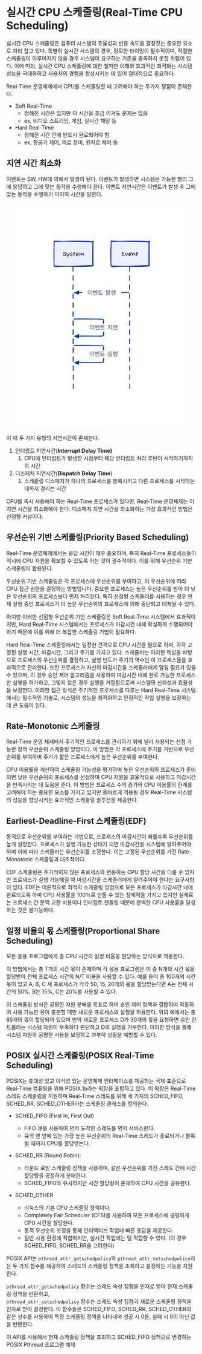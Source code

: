 # 실시간 CPU 스케줄링(Real-Time CPU Scheduling)

실시간 CPU 스케줄링은 컴퓨터 시스템의 효율성과 반응 속도를 결정짓는 중요한 요소로 자리 잡고 있다. 특별히 실시간 시스템의 경우, 정확한 타이밍이 필수적이며, 적절한 스케줄링이 이루어지지 않을 경우 시스템이 요구하는 기준을 충족하지 못할 위험이 있다. 이에 따라, 실시간 CPU 스케줄링에 대한 철저한 이해와 효과적인 최적화는 시스템 성능을 극대화하고 사용자의 경험을 향상시키는 데 있어 절대적으로 중요하다.

Real-Time 운영체제에서 CPU를 스케줄링할 때 고려해야 하는 두가지 쟁점이 존재한다.

- Soft Real-Time
    - 정해진 시간은 있지만 이 시간을 조금 어겨도 문제는 없음
    - ex, 비디오 스트리밍, 게임, 실시간 채팅 등
- Hard Real-Time
    - 정해진 시간 안에 반드시 완료되어야 함
    - ex, 항공기 제어, 의료 장비, 원자로 제어 등

## 지연 시간 최소화

이벤트는 SW, HW에 의해서 발생이 된다. 이벤트가 발생하면 시스템은 가능한 빨리 그에 응답하고 그에 맞는 동작을 수행해야 한다. 이벤트 지연시간은 이벤트가 발생 후 그에 맞는 동작을 수행하기 까지의 시간을 말한다.

<center>
    <img src="img/real-time.png"/>
</center>

이 때 두 가지 유형의 지연시간이 존재한다.

1. 인터럽트 지연시간(**Interrupt Delay Time)**
    1. CPU에 인터럽트가 발생한 시점부터 해당 인터럽트 처리 루틴이 시작하기까지의 시간
2. 디스패치 지연시간(**Dispatch Delay Time**)
    1. 스케줄링 디스패처가 하나의 프로세스를 블록시키고 다른 프로세스를 시작하는 데까지 걸리는 시간

CPU를 즉시 사용해야 하는 Real-Time 프로세스가 있다면, Real-Time 운영체제는 이 지연 시간을 최소화해야 한다. 디스패치 지연 시간을 최소화하는 가장 효과적인 방법은 선점형 커널이다.

## 우선순위 기반 스케줄링(Priority Based Scheduling)

Real-Time 운영체제에서는 응답 시간이 매우 중요하며, 특히 Real-Time 프로세스들이 적시에 CPU 자원을 확보할 수 있도록 하는 것이 필수적이다. 이를 위해 우선순위 기반 스케줄링이 활용된다.

우선순위 기반 스케줄링은 각 프로세스에 우선순위를 부여하고, 이 우선순위에 따라 CPU 접근 권한을 결정하는 방법입니다. 중요한 프로세스는 높은 우선순위를 받아 더 낮은 우선순위의 프로세스보다 먼저 처리된다. 특히 선점형 스케줄러를 사용하는 경우 현재 실행 중인 프로세스가 더 높은 우선순위의 프로세스에 의해 중단되고 대체될 수 있다.

하지만 이러한 선점형 우선순위 기반 스케줄링은 Soft Real-Time 시스템에서 효과적이지만, Hard Real-Time 시스템에서는 프로세스가 마감시간 내에 확실하게 수행되어야 하기 때문에 이를 위해 더 복잡한 스케줄링 기법이 필요하다.

Hard Real-Time 스케줄링에서는 일정한 간격으로 CPU 시간을 필요로 하며, 각각 고정된 실행 시간, 마감시간, 그리고 주기를 가지고 있다. 스케줄러는 이러한 특성을 바탕으로 프로세스의 우선순위를 결정하고, 실행 빈도가 주기의 역수인 이 프로세스들을 효과적으로 관리한다. 
또한 프로세스가 자신의 마감시간을 스케줄러에게 알릴 필요가 있을 수 있으며, 이 경우 승인 제어 알고리즘을 사용하여 마감시간 내에 완료 가능한 프로세스만 실행을 허가하고, 그렇지 않은 경우 실행을 거절함으로써 시스템의 신뢰성과 효율성을 보장한다. 이러한 접근 방식은 주기적인 프로세스를 다루는 Hard Real-Time 시스템에서는 필수적인 기술로, 시스템의 성능을 최적화하고 안정적인 작업 실행을 보장하는 데 큰 도움이 된다.

## Rate-Monotonic 스케줄링

Real-Time 운영 체제에서 주기적인 프로세스를 관리하기 위해 널리 사용되는 선점 가능한 정적 우선순위 스케줄링 방법이다. 이 방법은 각 프로세스에 주기를 기반으로 우선순위를 부여하며 주기가 짧은 프로세스에게 높은 우선순위를 부여한다. 

CPU 이용률을 계산하여 스케줄링 가능성을 평가하며 높은 우선순위의 프로세스가 준비되면 낮은 우선순위의 프로세스를 선점하여 CPU 자원을 효율적으로 사용하고 마감시간을 만족시키는 데 도움을 준다. 이 방법은 프로세스 수의 증가와 CPU 이용률의 한계를 고려해야 하는 중요한 요소를 가지고 있지만 올바르게 적용될 경우 Real-Time 시스템의 성능을 향상시키는 효과적인 스케줄링 솔루션을 제공한다.

## Earliest-Deadline-First 스케줄링(EDF)

동적으로 우선순위를 부여하는 기법으로, 프로세스의 마감시간이 빠를수록 우선순위를 높게 설정한다. 프로세스가 실행 가능한 상태가 되면 마감시간을 시스템에 알려주어야 하며 이에 따라 스케줄러는 우선순위를 조정한다. 이는 고정된 우선순위를 가진 Rate-Monotonic 스케줄링과 대조적이다. 

EDF 스케줄링은 주기적이지 않은 프로세스와 변동하는 CPU 할당 시간을 다룰 수 있지만 프로세스가 실행 가능해질 때 마감시간을 스케줄러에게 알려주어야 한다는 요구사항이 있다. EDF는 이론적으로 최적의 스케줄링 방법으로 모든 프로세스가 마감시간 내에 완료되도록 하며 CPU 사용률을 100%로 만들 수 있는 잠재력을 가지고 있지만 실제로는 프로세스 간 문맥 교환 비용이나 인터럽트 핸들링 때문에 완벽한 CPU 사용률을 달성하는 것은 불가능하다.

## 일정 비율의 몫 스케줄링(Proportional Share Scheduling)

모든 응용 프로그램에게 총 CPU 시간의 일정 비율을 할당하는 방식으로 작동한다. 

이 방법에서는 총 T개의 시간 몫이 존재하며 각 응용 프로그램은 이 중 N개의 시간 몫을 할당받아 전체 프로세스 시간의 N/T 비율을 사용할 수 있다. 예를 들어 총 100개의 시간 몫이 있고 A, B, C 세 프로세스가 각각 50, 15, 20개의 몫을 할당받는다면 A는 전체 시간의 50%, B는 15%, C는 20%를 사용할 수 있다. 

이 스케줄링 방식은 공평한 자원 분배를 목표로 하며 승인 제어 정책과 결합하여 작동하여 사용 가능한 몫이 충분할 때만 새로운 프로세스의 실행을 허용한다. 위의 예에서는 총 85개의 몫이 할당되어 있으며 만약 새로운 프로세스 D가 30개의 몫을 요청하면 승인 컨트롤러는 시스템 자원이 부족하다 판단하고 D의 실행을 거부한다. 이러한 방식을 통해 시스템 자원의 공평한 사용을 보장하고 과부하 상황을 예방할 수 있다.

## POSIX 실시간 스케줄링(POSIX Real-Time Scheduling)

POSIX는 휴대성 있고 이식성 있는 운영체제 인터페이스를 제공하는 국제 표준으로 Real-Time 컴퓨팅을 위해 POSIX.1b라는 확장을 포함하고 있다. 이 확장은 Real-Time 스레드 스케줄링을 지원하며 Real-Time 스레드를 위해 세 가지의 SCHED_FIFO, SCHED_RR, SCHED_OTHER라는 스케줄링 클래스를 정의한다.

- SCHED_FIFO (First In, First Out)
  - FIFO 큐를 사용하여 먼저 도착한 스레드를 먼저 서비스한다.
  - 큐의 맨 앞에 있는 가장 높은 우선순위의 Real-Time 스레드가 종료되거나 블록될 때까지 CPU를 할당받는다.

- SCHED_RR (Round Robin):
  - 라운드 로빈 스케줄링 정책을 사용하며, 같은 우선순위를 가진 스레드 간에 시간 할당량을 공정하게 분배한다.
  - SCHED_FIFO와 유사하지만 시간 할당량이 존재하여 CPU 시간을 공유한다. 

- SCHED_OTHER
  - 리눅스의 기본 CPU 스케줄링 정책이다.
  - Completely Fair Scheduler (CFS)를 사용하여 모든 프로세스에 공평하게 CPU 시간을 할당한다.
  - 동적 우선순위 조정을 통해 인터랙티브 작업에 빠른 응답을 제공한다.
  - 일반 사용 환경에 적합하지만, 실시간 작업에는 덜 적합할 수 있다. (이 경우 SCHED_FIFO, SCHED_RR을 고려한다)

POSIX API는 `pthread_attr_getschedpolicy`와 `pthread_attr_setschedpolicy`라는 두 가지 함수를 제공하여 스레드의 스케줄링 정책을 조회하고 설정하는 기능을 지원한다. 

`pthread_attr_getschedpolicy` 함수는 스레드 속성 집합을 인자로 받아 현재 스케줄링 정책을 반환하고,  
`pthread_attr_setschedpolicy` 함수는 스레드 속성 집합과 새로운 스케줄링 정책을 인자로 받아 설정한다. 이 함수들은 SCHED_FIFO, SCHED_RR, SCHED_OTHER와 같은 상수를 사용하여 특정 스케줄링 정책을 나타내며 성공 시 0을, 실패 시 0이 아닌 값을 반환한다. 


이 API를 사용해서 현재 스케줄링 정책을 조회하고 SCHED_FIFO 정책으로 변경하는 POSIX Pthread 프로그램 예제

<script src="https://gist.github.com/gunkim/54a9a72398d6fef6cec41040128a0521.js"></script>